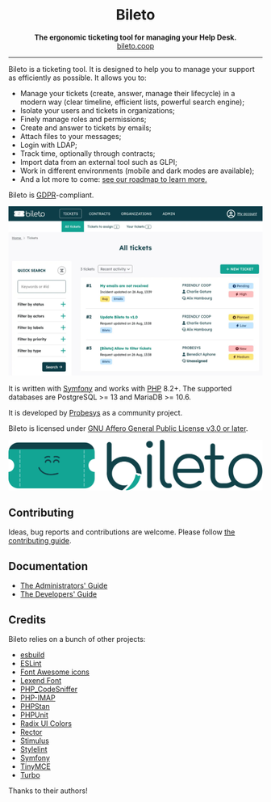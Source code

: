 <h1 align="center">Bileto</h1>

<p align="center">
    <strong>The ergonomic ticketing tool for managing your Help Desk.</strong><br>
    <a href="https://bileto.coop">bileto.coop</a>
</p>

---

Bileto is a ticketing tool.
It is designed to help you to manage your support as efficiently as possible.
It allows you to:

- Manage your tickets (create, answer, manage their lifecycle) in a modern way (clear timeline, efficient lists, powerful search engine);
- Isolate your users and tickets in organizations;
- Finely manage roles and permissions;
- Create and answer to tickets by emails;
- Attach files to your messages;
- Login with LDAP;
- Track time, optionally through contracts;
- Import data from an external tool such as GLPI;
- Work in different environments (mobile and dark modes are available);
- And a lot more to come: [see our roadmap to learn more.](/ROADMAP.md)

Bileto is [<abbr>GDPR</abbr>](https://en.wikipedia.org/wiki/General_Data_Protection_Regulation)-compliant.

![Screenshot of the tickets page of Bileto showing 3 opened tickets and a search form.](public/screenshot.webp)

It is written with [Symfony](https://symfony.com/) and works with [PHP](https://www.php.net/) 8.2+.
The supported databases are PostgreSQL >= 13 and MariaDB >= 10.6.

It is developed by [Probesys](https://probesys.coop) as a community project.

Bileto is licensed under [GNU Affero General Public License v3.0 or later](LICENSE.txt).

<p align="center">
    <img alt="Bileto logo" src="public/logo.svg" />
</p>

## Contributing

Ideas, bug reports and contributions are welcome. Please follow [the contributing guide](CONTRIBUTING.md).

## Documentation

- [The Administrators' Guide](/docs/administrators/README.md)
- [The Developers' Guide](/docs/developers/README.md)

## Credits

Bileto relies on a bunch of other projects:

- [esbuild](https://esbuild.github.io/)
- [ESLint](https://eslint.org/)
- [Font Awesome icons](https://fontawesome.com)
- [Lexend Font](https://www.lexend.com/)
- [PHP\_CodeSniffer](https://github.com/squizlabs/PHP_CodeSniffer)
- [PHP-IMAP](https://www.php-imap.com/)
- [PHPStan](https://phpstan.org/)
- [PHPUnit](https://phpunit.de/)
- [Radix UI Colors](https://www.radix-ui.com/colors)
- [Rector](https://getrector.com/)
- [Stimulus](https://stimulus.hotwired.dev/)
- [Stylelint](https://stylelint.io/)
- [Symfony](https://symfony.com/)
- [TinyMCE](https://www.tiny.cloud/tinymce/)
- [Turbo](https://turbo.hotwired.dev/)

Thanks to their authors!

